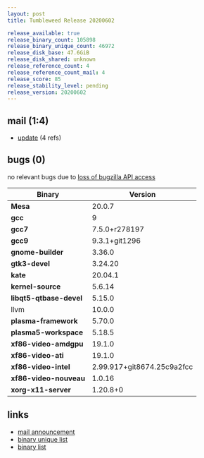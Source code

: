 ```yaml
---
layout: post
title: Tumbleweed Release 20200602

release_available: true
release_binary_count: 105898
release_binary_unique_count: 46972
release_disk_base: 47.6GiB
release_disk_shared: unknown
release_reference_count: 4
release_reference_count_mail: 4
release_score: 85
release_stability_level: pending
release_version: 20200602
---
```


## mail (1:4)

- [update](https://lists.opensuse.org/opensuse-factory/2020-06/msg00061.html) (4 refs)

## bugs (0)

<!--more-->

no relevant bugs due to [loss of bugzilla API access](https://bugzilla.opensuse.org/show_bug.cgi?id=1157722)

Binary | Version
--- | ---
**Mesa** | 20.0.7
**gcc** | 9
**gcc7** | 7.5.0+r278197
**gcc9** | 9.3.1+git1296
**gnome-builder** | 3.36.0
**gtk3-devel** | 3.24.20
**kate** | 20.04.1
**kernel-source** | 5.6.14
**libqt5-qtbase-devel** | 5.15.0
llvm | 10.0.0
**plasma-framework** | 5.70.0
**plasma5-workspace** | 5.18.5
**xf86-video-amdgpu** | 19.1.0
**xf86-video-ati** | 19.1.0
**xf86-video-intel** | 2.99.917+git8674.25c9a2fcc
**xf86-video-nouveau** | 1.0.16
**xorg-x11-server** | 1.20.8+0

## links

- [mail announcement](https://lists.opensuse.org/opensuse-factory/2020-06/msg00020.html)
- [binary unique list](http://download.opensuse.org/history/20200602/rpm.unique.list)
- [binary list](http://download.opensuse.org/history/20200602/rpm.list)
